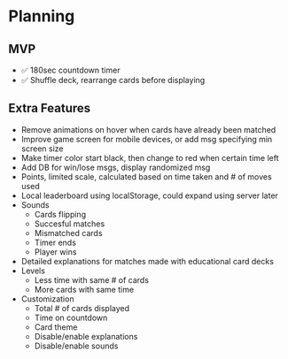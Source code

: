 # Planning

## MVP
- ✅ 180sec countdown timer
- ✅ Shuffle deck, rearrange cards before displaying

## Extra Features
- Remove animations on hover when cards have already been matched
- Improve game screen for mobile devices, or add msg specifying min screen size
- Make timer color start black, then change to red when certain time left
- Add DB for win/lose msgs, display randomized msg
- Points, limited scale, calculated based on time taken and # of moves used
- Local leaderboard using localStorage, could expand using server later
- Sounds 
    - Cards flipping
    - Succesful matches
    - Mismatched cards
    - Timer ends
    - Player wins
- Detailed explanations for matches made with educational card decks
- Levels
    - Less time with same # of cards
    - More cards with same time
- Customization
    - Total # of cards displayed
    - Time on countdown
    - Card theme
    - Disable/enable explanations
    - Disable/enable sounds